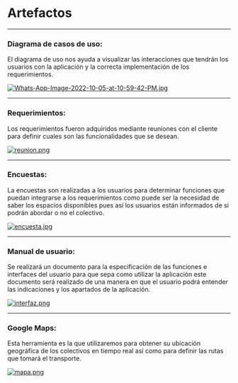 # Artefactos
---

### Diagrama de casos de uso: 
El diagrama de uso nos ayuda a visualizar las interacciones que tendrán los usuarios con la aplicación y la correcta implementación de los requerimientos.

[![Whats-App-Image-2022-10-05-at-10-59-42-PM.jpg](https://i.postimg.cc/MGt3mkC3/Whats-App-Image-2022-10-05-at-10-59-42-PM.jpg)](https://postimg.cc/v1gvGKH5)

---

### Requerimientos: 
Los requerimientos fueron adquiridos mediante reuniones con el cliente para definir cuales son las funcionalidades que se desean.

[![reunion.png](https://i.postimg.cc/SQVVPD8M/reunion.png)](https://postimg.cc/4n7z7vWf)

---


### Encuestas: 
La encuestas son realizadas a los usuarios para determinar funciones que puedan integrarse a los requerimientos como puede ser  la necesidad de saber los espacios disponibles pues así los usuarios están informados de si podrán abordar o no el colectivo.

[![encuesta.jpg](https://i.postimg.cc/L6w56FLF/encuesta.jpg)](https://postimg.cc/rKGMQbff)

---


### Manual de usuario: 
Se realizará un documento para la especificación de las funciones e interfaces del usuario para que sepa como utilizar la aplicación este documento será realizado de una manera en que el usuario podrá entender las indicaciones y los apartados de la aplicación.

[![interfaz.png](https://i.postimg.cc/xdbKTPct/interfaz.png)](https://postimg.cc/7CwCK012)

---



### Google Maps: 
Esta herramienta es la que utilizaremos para obtener su ubicación geográfica de los  colectivos en tiempo real así como para definir las rutas que tomará el transporte.

[![mapa.png](https://i.postimg.cc/DZ8RzH1R/mapa.png)](https://postimg.cc/MMJ9PsPY)


